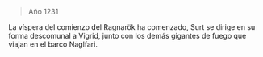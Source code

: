 > Año 1231

La víspera del comienzo del Ragnarök ha comenzado, Surt se dirige en su forma descomunal a Vigrid, junto con los demás gigantes de fuego que viajan en el barco Naglfari.